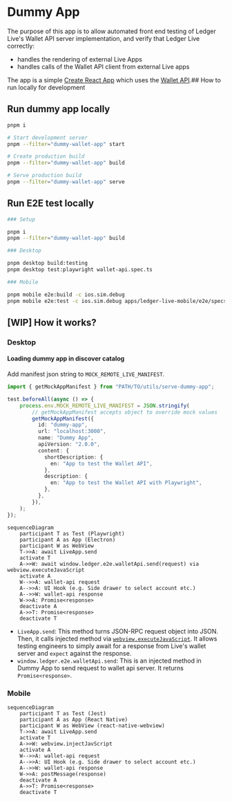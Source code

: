 # Dummy App

The purpose of this app is to allow automated front end testing of Ledger Live's Wallet API server implementation, and verify that Ledger Live correctly:

- handles the rendering of external Live Apps
- handles calls of the Wallet API client from external Live apps

The app is a simple [Create React App](https://github.com/facebook/create-react-app) which uses the [Wallet API](https://www.npmjs.com/package/@ledgerhq/wallet-api).## How to run locally for development

## Run dummy app locally

```sh
pnpm i

# Start development server
pnpm --filter="dummy-wallet-app" start

# Create production build
pnpm --filter="dummy-wallet-app" build

# Serve production build
pnpm --filter="dummy-wallet-app" serve
```

## Run E2E test locally

```sh
### Setup

pnpm i
pnpm --filter="dummy-wallet-app" build

### Desktop

pnpm desktop build:testing
pnpm desktop test:playwright wallet-api.spec.ts

### Mobile

pnpm mobile e2e:build -c ios.sim.debug
pnpm mobile e2e:test -c ios.sim.debug apps/ledger-live-mobile/e2e/specs/wallet-api.spec.ts
```

## [WIP] How it works?

### Desktop

#### Loading dummy app in discover catalog

Add manifest json string to `MOCK_REMOTE_LIVE_MANIFEST`.

```typescript
import { getMockAppManifest } from "PATH/TO/utils/serve-dummy-app";

test.beforeAll(async () => {
    process.env.MOCK_REMOTE_LIVE_MANIFEST = JSON.stringify(
        // getMockAppManifest accepts object to override mock values
        getMockAppManifest({
          id: "dummy-app",
          url: "localhost:3000",
          name: "Dummy App",
          apiVersion: "2.0.0",
          content: {
            shortDescription: {
              en: "App to test the Wallet API",
            },
            description: {
              en: "App to test the Wallet API with Playwright",
            },
          },
        }),
    );
});
```

```mermaid
sequenceDiagram
    participant T as Test (Playwright)
    participant A as App (Electron)
    participant W as WebView
    T->>A: await LiveApp.send
    activate T
    A->>W: await window.ledger.e2e.walletApi.send(request) via webview.executeJavaScript
    activate A
    W-->>A: wallet-api request
    A-->>A: UI Hook (e.g. Side drawer to select account etc.)
    A-->>W: wallet-api response
    W->>A: Promise<response>
    deactivate A
    A->>T: Promise<response>
    deactivate T
```

- `LiveApp.send`: This method turns JSON-RPC request object into JSON. Then, it calls injected method via [`webview.executeJavaScript`](https://www.electronjs.org/docs/latest/api/webview-tag#webviewexecutejavascriptcode-usergesture). It allows testing engineers to simply await for a response from Live's wallet server and `expect` against the response.
- `window.ledger.e2e.walletApi.send`: This is an injected method in Dummy App to send request to wallet api server. It returns `Promise<response>`.

### Mobile

```mermaid
sequenceDiagram
    participant T as Test (Jest)
    participant A as App (React Native)
    participant W as WebView (react-native-webview)
    T->>A: await LiveApp.send
    activate T
    A->>W: webview.injectJavScript
    activate A
    W-->>A: wallet-api request
    A-->>A: UI Hook (e.g. Side drawer to select account etc.)
    A-->>W: wallet-api response
    W->>A: postMessage(response)
    deactivate A
    A->>T: Promise<response>
    deactivate T
```
